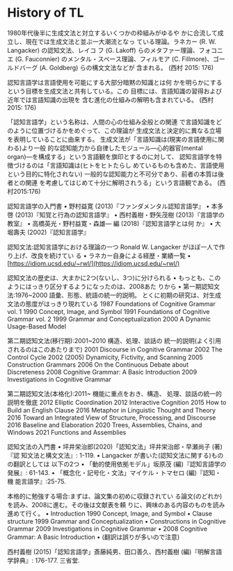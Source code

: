 # History of TL

1980年代後半に生成文法と対立するいくつかの枠組みがゆるや かに合流して成立し、現在では生成文法と並ぶ一大潮流となっ ている理論。ラネカー (R. W. Langacker) の認知文法、レイコ フ (G. Lakoff) らのメタファー理論、フォコニエ (G. Fauconnier) のメンタル・スペース理論、フィルモア (C. Fillmore)、ゴールドバーグ (A. Goldberg) らの構文文法などが 含まれる。 (西村 2015: 176)

認知言語学は言語使用を可能にする大部分暗黙の知識とは何 かを明らかにするという目標を生成文法と共有している。この 目標には、言語知識の習得および近年では言語知識の出現を 含む進化の仕組みの解明も含まれている。 (西村2015: 176)

「認知言語学」という名称は、人間の心の仕組み全般との関連 で言語知識をどのように位置づけるかをめぐって、この理論が 生成文法と決定的に異なる立場を表明していることに由来する。 生成文法が「言語知識は(現実の言語使用に関わる)より一般 的な認知能力から自律したモジュール―心的器官(mental organ)―を構成する」という言語観を旗印とするのに対して、 認知言語学を特徴づけるのは「言語知識は(ヒトをヒトたらし めているものも含めた、言語使用という目的に特化されない) 一般的な認知能力と不可分であり、前者の本質は後者との関連 を考慮してはじめて十分に解明されうる」という言語観である。
(西村2015:176)

認知言語学の入門書
• 野村益寛 (2013)『ファンダメンタル認知言語学』
• 本多啓 (2013)『知覚と行為の認知言語学』
• 西村義樹・野矢茂樹 (2013)『言語学の教室』
• 高橋英光・野村益寛・森雄― 編 (2018)『認知言語学とは何 か』
• 大堀壽夫 (2002)『認知言語学』

認知文法:認知言語学における理論の一つ
Ronald W. Langacker がほぼ一人で作り上げ、改良を続けてい る
• ラネカー自身による経歴・業績一覧 • [https://idiom.ucsd.edu/~rwl/](https://idiom.ucsd.edu/~rwl/)

認知文法の歴史は、大まかに2つ(ないし、3つ)に分けられる • もっとも、このようにはっきり区分するようになったのは、2008あた
りから
• 第一期認知文法:1976~2000 語彙、形態、統語の統一的説明。 とくに初期の研究は、対生成文法の態度がはっきり現れている 1987 Foundations of Cognitive Grammar vol. 1
1990 Concept, Image, and Symbol
1991 Foundations of Cognitive Grammar vol. 2 1999 Grammar and Conceptualization
2000 A Dynamic Usage-Based Model

第二期認知文法(移行期):2001~2010 構造、処理、談話の 統一的説明(よく引用されるのはこのあたりまで)
2001 Discourse in Cognitive Grammar
2002 The Control Cycle
2002 (2005) Dynamicity, Fictivity, and Scanning 2005 Construction Grammars
2006 On the Continuous Debate about Discreteness 2008 Cognitive Grammar: A Basic Introduction
2009 Investigations in Cognitive Grammar

第二期認知文法(本格化):2011~ 機能に重点をおき、構造、 処理、談話の統一的説明を徹底
2012 Elliptic Coordination
2012 Interactive Cognition
2015 How to Build an English Clause
2016 Metaphor in Linguistic Thought and Theory
2016 Toward an Integrated View of Structure, Processing, and Discourse
2016 Baseline and Elaboration
2020 Trees, Assemblies, Chains, and Windows
2021 Functions and Assemblies

認知文法の入門書
• 坪井栄治郎(2020)「認知文法」坪井栄治郎・早瀬尚子 (著)『認
知文法と構文文法』: 1-119.
• Langacker が書いた(認知文法に関する)ものの翻訳としては 以下の2つ
• 「動的使用依拠モデル」坂原茂 (編)『認知言語学の発展』: 61-143.
• 「概念化・記号化・文法」マイケル・トマセロ (編)『認知・機 能言語学』:25-75.

本格的に勉強する場合:まずは、論文集の初めに収録されてい る論文(のどれか)を読み、2008に進む。その後は文献表を頼 りに、興味のある内容のものを読み進めて行く。
• Introduction 1990 Concept, Image, and Symbol
• Clause structure 1999 Grammar and Conceptualization
• Constructions in Cognitive Grammar 2009 Investigations in Cognitive Grammar
• 2008 Cognitive Grammar: A Basic Introduction
• (翻訳は誤りが多いので注意)

西村義樹 (2015)「認知言語学」斎藤純男、田口善久、西村義樹 (編)『明解言語学辞典』: 176-177. 三省堂.